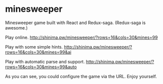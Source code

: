 # minesweeper
Minesweeper game built with React and Redux-saga. (Redux-saga is awesome.)

Play online. http://shinima.pw/minesweeper/?rows=16&cols=30&mines=99

Play with some simple hints. http://shinima.pw/minesweeper/?rows=16&cols=30&mines=99&ai

Play with automatic parse and support. http://shinima.pw/minesweeper/?rows=16&cols=30&mines=99&auto

As you can see, you could configure the game via the URL. Enjoy yourself.
